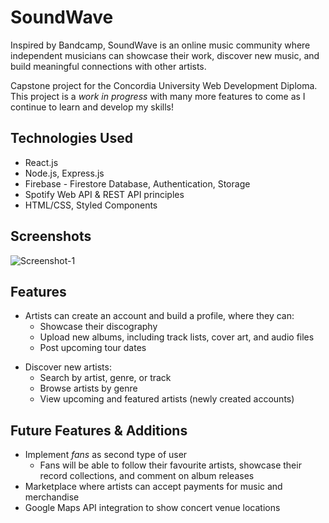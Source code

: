 # SoundWave

Inspired by Bandcamp, SoundWave is an online music community where independent musicians can showcase their work, discover new music, and build meaningful connections with other artists. 

Capstone project for the Concordia University Web Development Diploma. This project is a *work in progress* with many more features to come as I continue to learn and develop my skills!

## Technologies Used

* React.js
* Node.js, Express.js
* Firebase - Firestore Database, Authentication, Storage
* Spotify Web API & REST API principles
* HTML/CSS, Styled Components 

## Screenshots 

![Screenshot-1](screenshot-1.png)

## Features

* Artists can create an account and build a profile, where they can:
  - Showcase their discography
  - Upload new albums, including track lists, cover art, and audio files 
  - Post upcoming tour dates

- Discover new artists: 
  - Search by artist, genre, or track
  - Browse artists by genre 
  - View upcoming and featured artists (newly created accounts)
 
## Future Features & Additions

* Implement *fans* as second type of user
  * Fans will be able to follow their favourite artists, showcase their record collections, and comment on album releases  
* Marketplace where artists can accept payments for music and merchandise 
* Google Maps API integration to show concert venue locations

